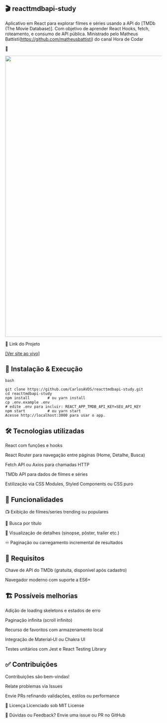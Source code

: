 ## 🎬 reacttmdbapi-study

Aplicativo em React para explorar filmes e séries usando a API do [TMDb (The Movie Database)]. Com objetivo de aprender React Hooks, fetch, roteamento, e consumo de API pública. Ministrado pelo Matheus Battisti(https://github.com/matheusbattisti) do canal Hora de Codar

📸
<div align="center">
  <img width="1257" height="906" alt="Image" src="https://github.com/user-attachments/assets/0dced261-dc1a-4be9-94f2-43ba88f34d34" />
</div>

🔗 Link do Projeto <br>

<a href="https://molib-tmdb.vercel.app/" target="_blank" > [Ver site ao vivo] </a>


## 🚀 Instalação & Execução
````
bash

git clone https://github.com/CarlosAVDS/reacttmdbapi-study.git
cd reacttmdbapi-study
npm install        # ou yarn install
cp .env.example .env
# edite .env para incluir: REACT_APP_TMDB_API_KEY=SEU_API_KEY
npm start          # ou yarn start
Acesse http://localhost:3000 para usar o app.
````
## 🛠 Tecnologias utilizadas
React com funções e hooks

React Router para navegação entre páginas (Home, Detalhe, Busca)

Fetch API ou Axios para chamadas HTTP

TMDb API para dados de filmes e séries 

Estilização via CSS Modules, Styled Components ou CSS puro

## 🎯 Funcionalidades
📺 Exibição de filmes/series trending ou populares

🔎 Busca por título

📝 Visualização de detalhes (sinopse, pôster, trailer etc.)

♾️ Paginação ou carregamento incremental de resultados

## 🔐 Requisitos
Chave de API do TMDb (gratuita, disponível após cadastro) 

Navegador moderno com suporte a ES6+

## 🏗 Possíveis melhorias
Adição de loading skeletons e estados de erro

Paginação infinita (scroll infinito)

Recurso de favoritos com armazenamento local

Integração de Material‑UI ou Chakra UI

Testes unitários com Jest e React Testing Library

## ✅ Contribuições
Contribuições são bem-vindas!

Relate problemas via Issues

Envie PRs refinando validações, estilos ou performance

📜 Licença
Licenciado sob MIT License

💬 Dúvidas ou Feedback?
Envie uma issue ou PR no GitHub

